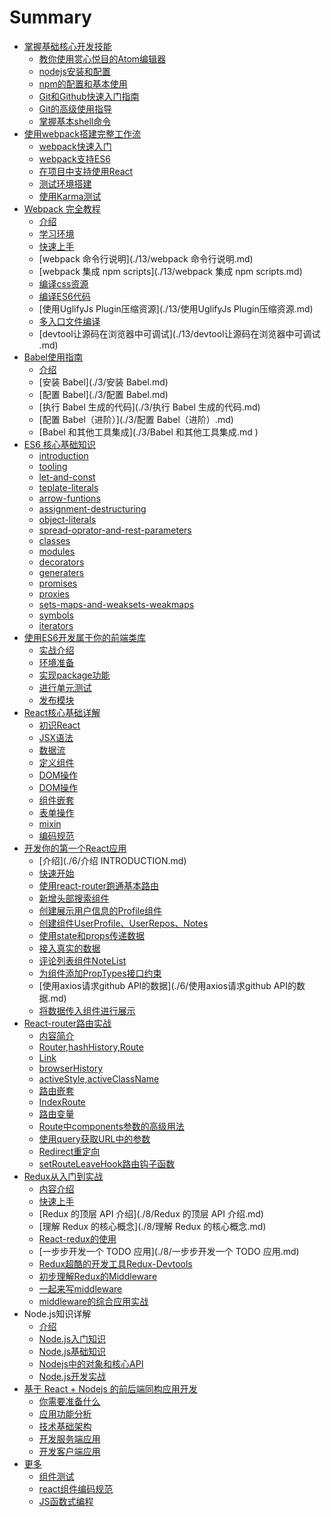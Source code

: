 # Summary

- [掌握基础核心开发技能]()
  - [教你使用赏心悦目的Atom编辑器](./1/教你使用赏心悦目的Atom编辑器.md)
  - [nodejs安装和配置](./1/nodejs安装和配置.md)
  - [npm的配置和基本使用](./1/npm的配置和基本使用.md)
  - [Git和Github快速入门指南](./1/Git和Github快速入门指南.md)
  - [Git的高级使用指导](./1/Git的高级使用指导.md)
  - [掌握基本shell命令](./1/掌握基本shell命令.md)
- [使用webpack搭建完整工作流]()
  - [webpack快速入门](./2/webpack快速入门.md)
  - [webpack支持ES6](./2/webpack支持ES6.md)
  - [在项目中支持使用React](./2/在项目中支持使用React.md)
  - [测试环境搭建](./2/测试环境搭建.md)
  - [使用Karma测试](./2/使用Karma测试.md)
- [Webpack 完全教程]()
  - [介绍](./13/intro.md)
  - [学习环境](./13/学习环境.md)
  - [快速上手](./13/快速上手.md)
  - [webpack 命令行说明](./13/webpack 命令行说明.md)
  - [webpack 集成 npm scripts](./13/webpack 集成 npm scripts.md)
  - [编译css资源](./13/编译css资源.md)
  - [编译ES6代码](./13/编译ES6代码.md)
  - [使用UglifyJs Plugin压缩资源](./13/使用UglifyJs Plugin压缩资源.md)
  - [多入口文件编译](./13/多入口文件编译.md)
  - [devtool让源码在浏览器中可调试](./13/devtool让源码在浏览器中可调试 .md)
- [Babel使用指南]()
  - [介绍](./3/Babel使用指南.md)
  - [安装 Babel](./3/安装 Babel.md)
  - [配置 Babel](./3/配置 Babel.md)
  - [执行 Babel 生成的代码](./3/执行 Babel 生成的代码.md)
  - [配置 Babel（进阶）](./3/配置 Babel（进阶）.md)
  - [Babel 和其他工具集成](./3/Babel 和其他工具集成.md )
- [ES6 核心基础知识]()
  - [introduction](./4/introduction.md)
  - [tooling](./4/tooling.md)
  - [let-and-const](./4/let-and-const.md)
  - [teplate-literals](./4/teplate-literals.md)
  - [arrow-funtions](./4/arrow-funtions.md)
  - [assignment-destructuring](./4/assignment-destructuring.md)
  - [object-literals](./4/object-literals.md)
  - [spread-oprator-and-rest-parameters](./4/spread-oprator-and-rest-parameters.md)
  - [classes](./4/classes.md)
  - [modules](./4/modules.md)
  - [decorators](./4/decorators.md)
  - [generaters](./4/generaters.md)
  - [promises](./4/promises.md)
  - [proxies](./4/proxies.md)
  - [sets-maps-and-weaksets-weakmaps](./4/sets-maps-and-weaksets-weakmaps.md)
  - [symbols](./4/symbols.md)
  - [iterators](./4/iterators.md)
- [使用ES6开发属于你的前端类库]()
  - [实战介绍](./12/intro.md)
  - [环境准备](./12/环境准备.md)
  - [实现package功能](./12/实现package功能.md)
  - [进行单元测试](./12/进行单元测试.md)
  - [发布模块](./12/发布模块.md)
- [React核心基础详解]()
  - [初识React](./5/React第一讲课堂笔记（初识React）.md)
  - [JSX语法](./5/React第二讲课堂笔记（JSX语法）.md)
  - [数据流](./5/React第三讲课堂笔记（数据流）.md)
  - [定义组件](./5/React第四讲课堂笔记（定义组件）.md)
  - [DOM操作](./5/React第五讲课堂笔记（DOM操作）.md)
  - [DOM操作](./5/React第六讲课堂笔记（事件）.md)
  - [组件嵌套](./5/React第七讲课堂笔记（组件嵌套）.md)
  - [表单操作](./5/React第八讲课堂笔记（表单操作）.md)
  - [mixin](./5/React第九讲课堂笔记（mixin）.md)
  - [编码规范](./5/React课堂笔记第十讲（编码规范）.md)
- [开发你的第一个React应用]()
  - [介绍](./6/介绍 INTRODUCTION.md)
  - [快速开始](./6/快速开始.md)
  - [使用react-router跑通基本路由](./6/使用react-router跑通基本路由.md)
  - [新增头部搜索组件](./6/新增头部搜索组件.md)
  - [创建展示用户信息的Profile组件](./6/创建展示用户信息的Profile组件.md)
  - [创建组件UserProfile、UserRepos、Notes](./6/创建组件UserProfile、UserRepos、Notes.md)
  - [使用state和props传递数据](./6/使用state和props传递数据.md)
  - [接入真实的数据](./6/接入真实的数据.md)
  - [评论列表组件NoteList](./6/评论列表组件NoteList.md)
  - [为组件添加PropTypes接口约束](./6/为组件添加PropTypes接口约束.md)
  - [使用axios请求github API的数据](./6/使用axios请求github API的数据.md)
  - [将数据传入组件进行展示](./6/将数据传入组件进行展示.md)
- [React-router路由实战]()
  - [内容简介](./7/内容简介.md)
  - [Router,hashHistory,Route](./7/Router,hashHistory,Route.md)
  - [Link](./7/Link.md)
  - [browserHistory](./7/browserHistory.md)
  - [activeStyle,activeClassName](./7/activeStyle,activeClassName.md)
  - [路由嵌套](./7/路由嵌套.md)
  - [IndexRoute](./7/IndexRoute.md)
  - [路由变量](./7/路由变量.md)
  - [Route中components参数的高级用法](./7/Route中components参数的高级用法.md)
  - [使用query获取URL中的参数](./7/使用query获取URL中的参数.md)
  - [Redirect重定向](./7/Redirect重定向.md )
  - [setRouteLeaveHook路由钩子函数](./7/setRouteLeaveHook路由钩子函数.md)
- [Redux从入门到实战]()
  - [内容介绍](./8/介绍.md)
  - [快速上手](./8/快速上手.md)
  - [Redux 的顶层 API 介绍](./8/Redux 的顶层 API 介绍.md)
  - [理解 Redux 的核心概念](./8/理解 Redux 的核心概念.md)
  - [React-redux的使用](./8/React-redux的使用.md)
  - [一步步开发一个 TODO 应用](./8/一步步开发一个 TODO 应用.md)
  - [Redux超酷的开发工具Redux-Devtools](./8/Redux超酷的开发工具Redux-Devtools.md)
  - [初步理解Redux的Middleware](./8/初步理解Redux的Middleware.md)
  - [一起来写middleware](./8/一起来写middleware.md)
  - [middleware的综合应用实战](./8/middleware的应用.md)
- Node.js知识详解
  - [介绍](./9/Node.js知识详解.md)
  - [Node.js入门知识](./9/Node.js入门知识.md)
  - [Node.js基础知识](./9/Node.js基础知识.md)
  - [Nodejs中的对象和核心API](./9/Nodejs中的对象和核心API.md)
  - [Node.js开发实战](./9/Node.js开发实战.md)
- [基于 React + Nodejs 的前后端同构应用开发]()
  - [你需要准备什么](./10/你需要准备什么.md)
  - [应用功能分析](./10/应用功能分析.md)
  - [技术基础架构](./10/技术基础架构.md)
  - [开发服务端应用](./10/开发服务端应用.md)
  - [开发客户端应用](./10/开发客户端应用.md)
- [更多]()
  - [组件测试](./11/组件测试.md)
  - [react组件编码规范](./11/react组件编码规范.md)
  - [JS函数式编程](./11/JS函数式编程.md)
